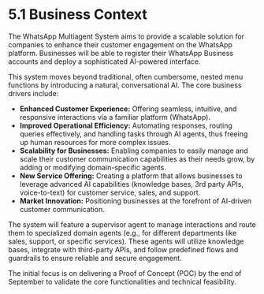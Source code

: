 # 5.1 Business Context

The WhatsApp Multiagent System aims to provide a scalable solution for companies to enhance their customer engagement on the WhatsApp platform. Businesses will be able to register their WhatsApp Business accounts and deploy a sophisticated AI-powered interface.

This system moves beyond traditional, often cumbersome, nested menu functions by introducing a natural, conversational AI. The core business drivers include:

*   **Enhanced Customer Experience:** Offering seamless, intuitive, and responsive interactions via a familiar platform (WhatsApp).
*   **Improved Operational Efficiency:** Automating responses, routing queries effectively, and handling tasks through AI agents, thus freeing up human resources for more complex issues.
*   **Scalability for Businesses:** Enabling companies to easily manage and scale their customer communication capabilities as their needs grow, by adding or modifying domain-specific agents.
*   **New Service Offering:** Creating a platform that allows businesses to leverage advanced AI capabilities (knowledge bases, 3rd party APIs, voice-to-text) for customer service, sales, and support.
*   **Market Innovation:** Positioning businesses at the forefront of AI-driven customer communication.

The system will feature a supervisor agent to manage interactions and route them to specialized domain agents (e.g., for different departments like sales, support, or specific services). These agents will utilize knowledge bases, integrate with third-party APIs, and follow predefined flows and guardrails to ensure reliable and secure engagement.

The initial focus is on delivering a Proof of Concept (POC) by the end of September to validate the core functionalities and technical feasibility.
